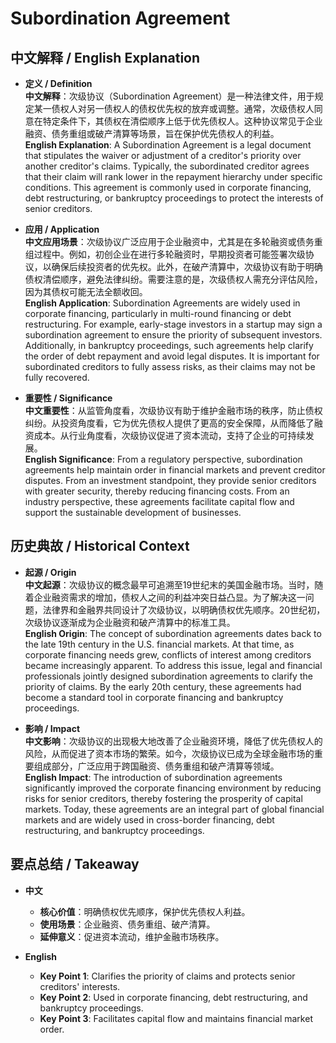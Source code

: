 # Subordination Agreement

## 中文解释 / English Explanation

* **定义 / Definition**  
  **中文解释**：次级协议（Subordination Agreement）是一种法律文件，用于规定某一债权人对另一债权人的债权优先权的放弃或调整。通常，次级债权人同意在特定条件下，其债权在清偿顺序上低于优先债权人。这种协议常见于企业融资、债务重组或破产清算等场景，旨在保护优先债权人的利益。  
  **English Explanation**: A Subordination Agreement is a legal document that stipulates the waiver or adjustment of a creditor's priority over another creditor's claims. Typically, the subordinated creditor agrees that their claim will rank lower in the repayment hierarchy under specific conditions. This agreement is commonly used in corporate financing, debt restructuring, or bankruptcy proceedings to protect the interests of senior creditors.

* **应用 / Application**  
  **中文应用场景**：次级协议广泛应用于企业融资中，尤其是在多轮融资或债务重组过程中。例如，初创企业在进行多轮融资时，早期投资者可能签署次级协议，以确保后续投资者的优先权。此外，在破产清算中，次级协议有助于明确债权清偿顺序，避免法律纠纷。需要注意的是，次级债权人需充分评估风险，因为其债权可能无法全额收回。  
  **English Application**: Subordination Agreements are widely used in corporate financing, particularly in multi-round financing or debt restructuring. For example, early-stage investors in a startup may sign a subordination agreement to ensure the priority of subsequent investors. Additionally, in bankruptcy proceedings, such agreements help clarify the order of debt repayment and avoid legal disputes. It is important for subordinated creditors to fully assess risks, as their claims may not be fully recovered.

* **重要性 / Significance**  
  **中文重要性**：从监管角度看，次级协议有助于维护金融市场的秩序，防止债权纠纷。从投资角度看，它为优先债权人提供了更高的安全保障，从而降低了融资成本。从行业角度看，次级协议促进了资本流动，支持了企业的可持续发展。  
  **English Significance**: From a regulatory perspective, subordination agreements help maintain order in financial markets and prevent creditor disputes. From an investment standpoint, they provide senior creditors with greater security, thereby reducing financing costs. From an industry perspective, these agreements facilitate capital flow and support the sustainable development of businesses.

## 历史典故 / Historical Context

* **起源 / Origin**  
  **中文起源**：次级协议的概念最早可追溯至19世纪末的美国金融市场。当时，随着企业融资需求的增加，债权人之间的利益冲突日益凸显。为了解决这一问题，法律界和金融界共同设计了次级协议，以明确债权优先顺序。20世纪初，次级协议逐渐成为企业融资和破产清算中的标准工具。  
  **English Origin**: The concept of subordination agreements dates back to the late 19th century in the U.S. financial markets. At that time, as corporate financing needs grew, conflicts of interest among creditors became increasingly apparent. To address this issue, legal and financial professionals jointly designed subordination agreements to clarify the priority of claims. By the early 20th century, these agreements had become a standard tool in corporate financing and bankruptcy proceedings.

* **影响 / Impact**  
  **中文影响**：次级协议的出现极大地改善了企业融资环境，降低了优先债权人的风险，从而促进了资本市场的繁荣。如今，次级协议已成为全球金融市场的重要组成部分，广泛应用于跨国融资、债务重组和破产清算等领域。  
  **English Impact**: The introduction of subordination agreements significantly improved the corporate financing environment by reducing risks for senior creditors, thereby fostering the prosperity of capital markets. Today, these agreements are an integral part of global financial markets and are widely used in cross-border financing, debt restructuring, and bankruptcy proceedings.

## 要点总结 / Takeaway

* **中文**  
  - **核心价值**：明确债权优先顺序，保护优先债权人利益。  
  - **使用场景**：企业融资、债务重组、破产清算。  
  - **延伸意义**：促进资本流动，维护金融市场秩序。

* **English**  
  - **Key Point 1**: Clarifies the priority of claims and protects senior creditors' interests.  
  - **Key Point 2**: Used in corporate financing, debt restructuring, and bankruptcy proceedings.  
  - **Key Point 3**: Facilitates capital flow and maintains financial market order.
